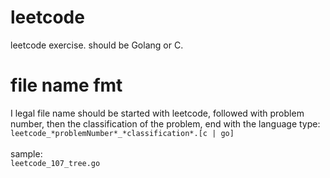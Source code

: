 # leetcode
leetcode exercise. should be Golang or C.

# file name fmt
I legal file name should be started with leetcode, followed with problem number, then the classification of the problem, end with the language type:<br>
`leetcode_*problemNumber*_*classification*.[c | go]`<br><br>
sample:<br>
`leetcode_107_tree.go`<br>
